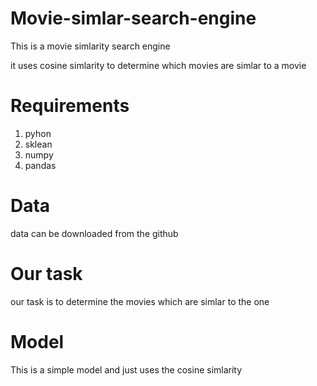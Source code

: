 # Movie-simlar-search-engine

This is a movie simlarity search engine 

it uses cosine simlarity to determine which movies are simlar to a movie

# Requirements

1) pyhon
2) sklean
3) numpy
4) pandas

# Data 
data can be downloaded from the github

# Our task

our task is to determine the movies which are simlar to the one 

# Model 
This is a simple model and just uses the cosine simlarity


